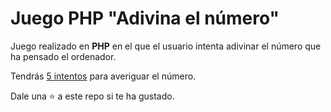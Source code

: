 # Juego PHP "Adivina el número"

Juego realizado en **PHP** en el que el usuario intenta adivinar el número que ha pensado el ordenador.

Tendrás <ins>5 intentos</ins> para averiguar el número.



Dale una ⭐ a este repo si te ha gustado.

